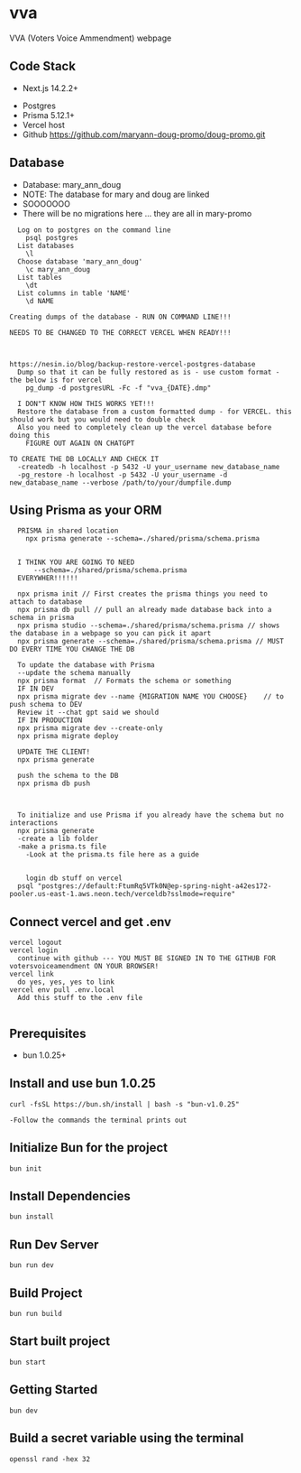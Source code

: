 # vva
VVA (Voters Voice Ammendment) webpage

## Code Stack
- Next.js 14.2.2+
<!-- - Sass 1.75.0+ -->
- Postgres
- Prisma 5.12.1+
- Vercel host
- Github https://github.com/maryann-doug-promo/doug-promo.git

## Database
- Database: mary_ann_doug
- NOTE: The database for mary and doug are linked
- SOOOOOOO
- There will be no migrations here ... they are all in mary-promo

```
  Log on to postgres on the command line
    psql postgres
  List databases
    \l
  Choose database 'mary_ann_doug'
    \c mary_ann_doug
  List tables
    \dt
  List columns in table 'NAME'
    \d NAME
```

```
Creating dumps of the database - RUN ON COMMAND LINE!!!

NEEDS TO BE CHANGED TO THE CORRECT VERCEL WHEN READY!!!



https://nesin.io/blog/backup-restore-vercel-postgres-database
  Dump so that it can be fully restored as is - use custom format - the below is for vercel
    pg_dump -d postgresURL -Fc -f "vva_{DATE}.dmp"

  I DON"T KNOW HOW THIS WORKS YET!!!
  Restore the database from a custom formatted dump - for VERCEL. this should work but you would need to double check
  Also you need to completely clean up the vercel database before doing this
    FIGURE OUT AGAIN ON CHATGPT

```

```
TO CREATE THE DB LOCALLY AND CHECK IT
  -createdb -h localhost -p 5432 -U your_username new_database_name
  -pg_restore -h localhost -p 5432 -U your_username -d new_database_name --verbose /path/to/your/dumpfile.dump
```

## Using Prisma as your ORM

```
  PRISMA in shared location
    npx prisma generate --schema=./shared/prisma/schema.prisma


  I THINK YOU ARE GOING TO NEED
      --schema=./shared/prisma/schema.prisma
  EVERYWHER!!!!!!

  npx prisma init // First creates the prisma things you need to attach to database
  npx prisma db pull // pull an already made database back into a schema in prisma
  npx prisma studio --schema=./shared/prisma/schema.prisma // shows the database in a webpage so you can pick it apart
  npx prisma generate --schema=./shared/prisma/schema.prisma // MUST DO EVERY TIME YOU CHANGE THE DB

  To update the database with Prisma
  --update the schema manually
  npx prisma format  // Formats the schema or something
  IF IN DEV
  npx prisma migrate dev --name {MIGRATION NAME YOU CHOOSE}    // to push schema to DEV
  Review it --chat gpt said we should
  IF IN PRODUCTION
  npx prisma migrate dev --create-only
  npx prisma migrate deploy

  UPDATE THE CLIENT!
  npx prisma generate
  
  push the schema to the DB
  npx prisma db push



  To initialize and use Prisma if you already have the schema but no interactions
  npx prisma generate
  -create a lib folder
  -make a prisma.ts file
    -Look at the prisma.ts file here as a guide


    login db stuff on vercel
  psql "postgres://default:FtumRq5VTk0N@ep-spring-night-a42es172-pooler.us-east-1.aws.neon.tech/verceldb?sslmode=require"

```

## Connect vercel and get .env

```
vercel logout
vercel login
  continue with github --- YOU MUST BE SIGNED IN TO THE GITHUB FOR votersvoiceamendment ON YOUR BROWSER!
vercel link
  do yes, yes, yes to link
vercel env pull .env.local
  Add this stuff to the .env file
  
```

## Prerequisites
- bun 1.0.25+

## Install and use bun 1.0.25

```
curl -fsSL https://bun.sh/install | bash -s "bun-v1.0.25"

-Follow the commands the terminal prints out
```

## Initialize Bun for the project
```
bun init
```

## Install Dependencies

```
bun install
```

## Run Dev Server

```
bun run dev
```

## Build Project

```
bun run build
```

## Start built project

```
bun start
```

## Getting Started

```
bun dev
```

## Build a secret variable using the terminal
```
openssl rand -hex 32
```
